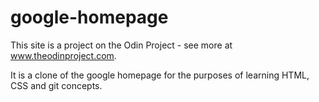 # google-homepage

This site is a project on the Odin Project - see more at www.theodinproject.com.

It is a clone of the google homepage for the purposes of learning HTML, CSS and git concepts.
